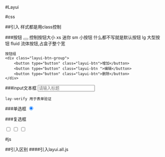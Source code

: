 #Layui

#css

##引入
	<link src='layui/css/layui.css'>
	样式都是用class控制

###按钮
	<button class='layui-btn layui-btn-primary layui-btn-xs'></button>
	控制按钮大小
	xs 迷你
	sm 小按钮
	什么都不写就是默认按钮
	lg 大型按钮
	fluid 流体按钮,占盒子整个宽	
	
	按钮组
	<div class="layui-btn-group">
    	<button type="button" class="layui-btn">增加</button>
    	<button type="button" class="layui-btn ">编辑</button>
    	<button type="button" class="layui-btn">删除</button>
	</div>

###input文本框
	<input type="text" name="title" required  lay-verify="required" placeholder="请输入标题" autocomplete="off" class="layui-input">
	
	lay-verify 用于表单验证
	
###单选框
	 <input type="radio" name="sex" value="男" title="男" checked="">

###复选框
	<div class="layui-input-block">
      <input type="checkbox" name="like[write]" title="写作">
      <input type="checkbox" name="like[read]" title="阅读">
      <input type="checkbox" name="like[daze]" title="发呆">
    </div>


#js

##引入区别
####引入layui.all.js
	<script src='layui.all.js'></script>
	<script>
		//可以直接使用
		let table = layui.table,
			form = layui.form,
			$ = layui.jquery,
			layer = layui.layer;
	
	</script>

	<script src='layui.js'></script>
	<script>
		// 必须使用layui.use
		layui.use('table','form','jquery','layer',function(){
			let table = layui.table,
			form = layui.form,
			$ = layui.jquery,
			layer = layui.layer;
		{
	</script>

##table

	<table lay-filter="tableEle" id="table"></table>

####table渲染
	table.render({
        //table绑定的id
        elem: '#table',
        // 获取数据的地址
        url: api.list,
        id: 'reload',
        // table表头设置
        cols: [[
            {title: '序号', type: 'numbers'},
            {field: 'name', title: '姓名'},
            {
                field: 'sex', title: '性别', templet: function (d) {
                    return d.sex === '0' ? '男' : '女';
                }
            },
            {field: 'age', title: '年龄'},
            {field: 'address', title: '地址'},
            {field: 'school', title: '学校'},
            {title: '操作', toolbar: '#tool'}
        ]],
        // table渲染完成事件
        done(res) {
            // console.info(res)
        },
        // 设置请求参数
        request: {
            'pageName': 'start'
        },
        page: true,
        limit: 5,
        limits: [5, 10],
        parseData(res) {
            return {
                code: 0,
                count: res.data.totalRow,
                data: res.data.list
            }
        }
    });

####table事件绑定
	table.on('tool(tableEle)', function (res) {
        if (res.event === 'edit') {
            
        } else if (res.event === 'del') {
        }
    });

##弹出层
	let num = layer.open({
                title: '用户信息',
                type: 1,
                area: ['300px', '400px'],
                content: $('#formEle'),
                btn: ['确认', '取消'],
                msg: '点击',
                success: function () {
					// 成功弹出后,表单赋值,没有第二个参数就是获取值
                    form.val('form', res.data);
                },
                yes: function () {
                    //第一个按钮
                    
                },
                btn2: function (res) {
                    //第二个按钮
       
                },
            });